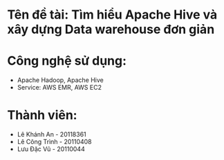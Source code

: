 # Tên đề tài: Tìm hiểu Apache Hive và xây dựng Data warehouse đơn giản

# Công nghệ sử dụng:
- Apache Hadoop, Apache Hive
- Service: AWS EMR, AWS EC2

# Thành viên:
- Lê Khánh An - 20118361
- Lê Công Trình - 20110408
- Lưu Đặc Vũ - 20110044
